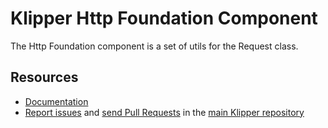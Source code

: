 Klipper Http Foundation Component
=================================

The Http Foundation component is a set of utils for the Request class.

Resources
---------

- [Documentation](https://doc.klipper.dev/components/http-foundation)
- [Report issues](https://github.com/klipperdev/klipper/issues)
  and [send Pull Requests](https://github.com/klipperdev/klipper/pulls)
  in the [main Klipper repository](https://github.com/klipperdev/klipper)
